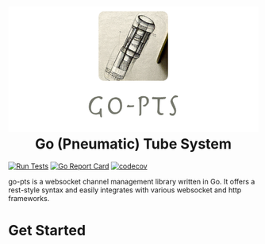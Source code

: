 <h1 align="center">
  <img src="https://raw.githubusercontent.com/mono424/go-pts/images/logo.png"><br>
  Go (Pneumatic) Tube System
</h1>


[![Run Tests](https://github.com/mono424/go-pts/actions/workflows/run-tests.yml/badge.svg?branch=main)](https://github.com/mono424/go-pts/actions/workflows/run-tests.yml)
[![Go Report Card](https://goreportcard.com/badge/github.com/mono424/go-pts)](https://goreportcard.com/report/github.com/mono424/go-pts)
[![codecov](https://codecov.io/gh/mono424/go-pts/branch/main/graph/badge.svg?token=9VA6CYDXAZ)](https://codecov.io/gh/mono424/go-pts)

go-pts is a websocket channel management library written in Go. It offers a rest-style syntax and easily integrates with various websocket and http frameworks.

# Get Started
